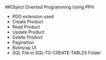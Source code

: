##Object Oriented Programming Using PPH
   - PDO extension used
   - Create Product
   - Read Product
   - Update Product
   - Delete Product
   - Pagination
   - Bootsrap UI
   - SQL File in SQL-TO-CREATE-TABLES Folder